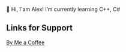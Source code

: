 👋 Hi, I`am Alex!
I’m currently learning С++, С#

## Links for Support
[By Me a Coffee](https://www.buymeacoffee.com/HurtSut)
